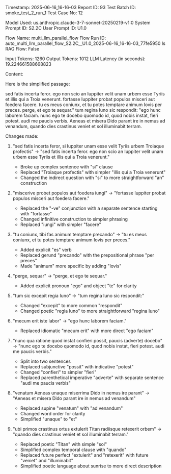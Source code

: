 Timestamp: 2025-06-16_16-16-03
Report ID: 93
Test Batch ID: smoke_test_2_run_1
Test Case No: 12

Model Used: us.anthropic.claude-3-7-sonnet-20250219-v1:0
System Prompt ID: S2.2C
User Prompt ID: U1.0

Flow Name: multi_llm_parallel_flow
Flow Run ID: auto_multi_llm_parallel_flow_S2.2C__U1.0_2025-06-16_16-16-03_77fe5950
Is RAG Flow: False

Input Tokens: 1260
Output Tokens: 1012
LLM Latency (in seconds): 19.224661588668823

Content:

Here is the simplified passage:

sed fatis incerta feror. ego non scio an Iuppiter velit unam urbem esse Tyriis et illis qui a Troia venerunt. fortasse Iuppiter probat populos misceri aut foedera facere. tu es meus coniunx, et tu potes temptare animum Iovis per preces. perge, et ego te sequar." tum regina Iuno sic respondit: "ego hunc laborem faciam. nunc ego te docebo quomodo id, quod nobis instat, fieri potest. audi me paucis verbis. Aeneas et misera Dido parant ire in nemus ad venandum, quando dies crastinus veniet et sol illuminabit terram.

Changes made:

1. "sed fatis incerta feror, si Iuppiter unam esse velit Tyriis urbem Troiaque profectis" → "sed fatis incerta feror. ego non scio an Iuppiter velit unam urbem esse Tyriis et illis qui a Troia venerunt."
   - Broke up complex sentence with "si" clause
   - Replaced "Troiaque profectis" with simpler "illis qui a Troia venerunt"
   - Changed the indirect question with "si" to more straightforward "an" construction

2. "miscerive probet populos aut foedera iungi" → "fortasse Iuppiter probat populos misceri aut foedera facere."
   - Replaced the "-ve" conjunction with a separate sentence starting with "fortasse"
   - Changed infinitive construction to simpler phrasing
   - Replaced "iungi" with simpler "facere"

3. "tu coniunx, tibi fas animum temptare precando" → "tu es meus coniunx, et tu potes temptare animum Iovis per preces."
   - Added explicit "es" verb
   - Replaced gerund "precando" with the prepositional phrase "per preces"
   - Made "animum" more specific by adding "Iovis"

4. "perge, sequar" → "perge, et ego te sequar."
   - Added explicit pronoun "ego" and object "te" for clarity

5. "tum sic excepit regia Iuno" → "tum regina Iuno sic respondit:"
   - Changed "excepit" to more common "respondit"
   - Changed poetic "regia Iuno" to more straightforward "regina Iuno"

6. "mecum erit iste labor" → "ego hunc laborem faciam."
   - Replaced idiomatic "mecum erit" with more direct "ego faciam"

7. "nunc qua ratione quod instat confieri possit, paucis (adverte) docebo" → "nunc ego te docebo quomodo id, quod nobis instat, fieri potest. audi me paucis verbis."
   - Split into two sentences
   - Replaced subjunctive "possit" with indicative "potest"
   - Changed "confieri" to simpler "fieri"
   - Replaced parenthetical imperative "adverte" with separate sentence "audi me paucis verbis"

8. "venatum Aeneas unaque miserrima Dido in nemus ire parant" → "Aeneas et misera Dido parant ire in nemus ad venandum"
   - Replaced supine "venatum" with "ad venandum"
   - Changed word order for clarity
   - Simplified "unaque" to "et"

9. "ubi primos crastinus ortus extulerit Titan radiisque retexerit orbem" → "quando dies crastinus veniet et sol illuminabit terram."
   - Replaced poetic "Titan" with simple "sol"
   - Simplified complex temporal clause with "quando"
   - Replaced future perfect "extulerit" and "retexerit" with future "veniet" and "illuminabit"
   - Simplified poetic language about sunrise to more direct description
